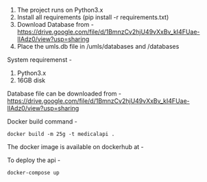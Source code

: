 1. The project runs on Python3.x
2. Install all requirements (pip install -r requirements.txt)
3. Download Database from - https://drive.google.com/file/d/1BmnzCv2hjU49vXxBv_kI4FUae-lIAdz0/view?usp=sharing
4. Place the umls.db file in /umls/databases and /databases

System requiremenst - 
1. Python3.x
2. 16GB disk 

Database file can be downloaded from -
https://drive.google.com/file/d/1BmnzCv2hjU49vXxBv_kI4FUae-lIAdz0/view?usp=sharing

Docker build command - 
```
docker build -m 25g -t medicalapi .
```

The docker image is available on dockerhub at - 

To deploy the api - 
```
docker-compose up
```
